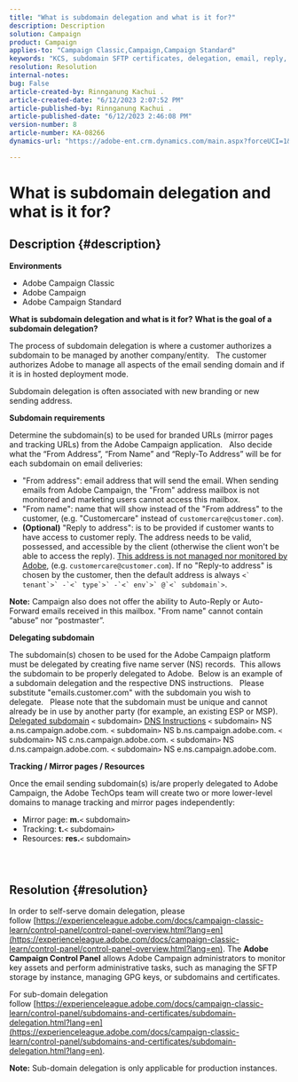 ```yaml
---
title: "What is subdomain delegation and what is it for?"
description: Description
solution: Campaign
product: Campaign
applies-to: "Campaign Classic,Campaign,Campaign Standard"
keywords: "KCS, subdomain SFTP certificates, delegation, email, reply, Campaign"
resolution: Resolution
internal-notes: 
bug: False
article-created-by: Rinnganung Kachui .
article-created-date: "6/12/2023 2:07:52 PM"
article-published-by: Rinnganung Kachui .
article-published-date: "6/12/2023 2:46:08 PM"
version-number: 8
article-number: KA-08266
dynamics-url: "https://adobe-ent.crm.dynamics.com/main.aspx?forceUCI=1&pagetype=entityrecord&etn=knowledgearticle&id=fe7f1b7e-2a09-ee11-8f6e-6045bd006268"

---
```

# What is subdomain delegation and what is it for?

## Description {#description}

<b>Environments</b>
- Adobe Campaign Classic
- Adobe Campaign
- Adobe Campaign Standard

<b>What is subdomain delegation and what is it for?</b>
<b>What is the goal of a subdomain delegation?</b>

The process of subdomain delegation is where a customer authorizes a subdomain to be managed by another company/entity.  
 The customer authorizes Adobe to manage all aspects of the email sending domain and if it is in hosted deployment mode.

Subdomain delegation is often associated with new branding or new sending address.

<b>Subdomain requirements</b>

Determine the subdomain(s) to be used for branded URLs (mirror pages and tracking URLs) from the Adobe Campaign application.  
 Also decide what the “From Address”, “From Name” and “Reply-To Address” will be for each subdomain on email deliveries:

- "From address": email address that will send the email. When sending emails from Adobe Campaign, the "From" address mailbox is not monitored and marketing users cannot access this mailbox.
- "From name": name that will show instead of the "From address" to the customer, (e.g. "Customercare" instead of `customercare@customer.com`).
- <b>(Optional)</b> "Reply to address": is to be provided if customer wants to have access to customer reply. The address needs to be valid, possessed, and accessible by the client (otherwise the client won't be able to access the reply). <u>This address is not managed nor monitored by Adobe</u>, (e.g. `customercare@customer.com`). If no "Reply-to address" is chosen by the customer, then the default address is always ``<` tenant`>` -`<` type`>` -`<` env`>` @`<` subdomain`>``.


<b>Note:</b> Campaign also does not offer the ability to Auto-Reply or Auto-Forward emails received in this mailbox. "From name" cannot contain “abuse” nor “postmaster”.

<b>Delegating subdomain</b>

The subdomain(s) chosen to be used for the Adobe Campaign platform must be delegated by creating five name server (NS) records. 
 This allows the subdomain to be properly delegated to Adobe.  Below is an example of a subdomain delegation and the respective DNS instructions.  
 Please substitute "emails.customer.com" with the subdomain you wish to delegate.  
 Please note that the subdomain must be unique and cannot already be in use by another party (for example, an existing ESP or MSP).
  
<u>Delegated subdomain</u>
 `<` subdomain`>` 
<u>DNS Instructions</u>
 `<` subdomain`>`  NS a.ns.campaign.adobe.com.
 `<` subdomain`>`  NS b.ns.campaign.adobe.com.
 `<` subdomain`>`  NS c.ns.campaign.adobe.com.
 `<` subdomain`>`  NS d.ns.campaign.adobe.com.
 `<` subdomain`>`  NS e.ns.campaign.adobe.com.

<b>Tracking / Mirror pages / Resources</b>

Once the email sending subdomain(s) is/are properly delegated to Adobe Campaign, the Adobe TechOps team will create two or more lower-level domains to manage tracking and mirror pages independently:

- Mirror page: <b>m.</b>`<` subdomain`>`
- Tracking: <b>t.</b>`<` subdomain`>`
- Resources: <b>res.</b>`<` subdomain`>`


###  


## Resolution {#resolution}


In order to self-serve domain delegation, please follow [https://experienceleague.adobe.com/docs/campaign-classic-learn/control-panel/control-panel-overview.html?lang=en](https://experienceleague.adobe.com/docs/campaign-classic-learn/control-panel/control-panel-overview.html?lang=en).
The <b>Adobe Campaign Control Panel</b> allows Adobe Campaign administrators to monitor key assets and perform administrative tasks, such as managing the SFTP storage by instance, managing GPG keys, or subdomains and certificates.

For sub-domain delegation follow [https://experienceleague.adobe.com/docs/campaign-classic-learn/control-panel/subdomains-and-certificates/subdomain-delegation.html?lang=en](https://experienceleague.adobe.com/docs/campaign-classic-learn/control-panel/subdomains-and-certificates/subdomain-delegation.html?lang=en).

<b>Note:</b> Sub-domain delegation is only applicable for production instances.
